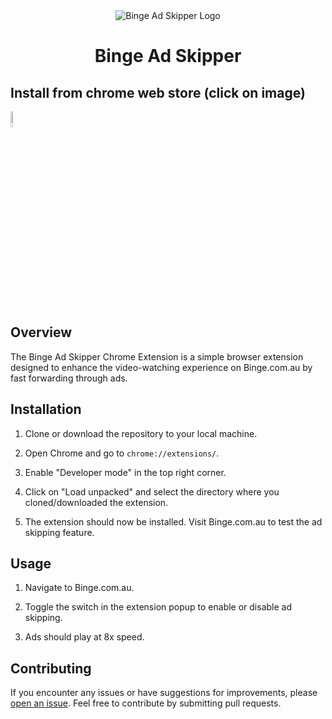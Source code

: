 <div align="center">
  <img src="icons/B_96.png" alt="Binge Ad Skipper Logo">
  <h1>Binge Ad Skipper</h1>
</div>

## Install from chrome web store (click on image)
<a href="https://chromewebstore.google.com/u/2/detail/binge-ad-auto-skip/mpmmeiphonaghfceejhlmmfjmnmkjpdl?hl=en-GB">
<img src="https://upload.wikimedia.org/wikipedia/commons/e/e1/Google_Chrome_icon_%28February_2022%29.svg" width="8%" alt="chrome">
</a>


## Overview

The Binge Ad Skipper Chrome Extension is a simple browser extension designed to enhance the video-watching experience on Binge.com.au by fast forwarding through ads.

## Installation

1. Clone or download the repository to your local machine.

2. Open Chrome and go to `chrome://extensions/`.

3. Enable "Developer mode" in the top right corner.

4. Click on "Load unpacked" and select the directory where you cloned/downloaded the extension.

5. The extension should now be installed. Visit Binge.com.au to test the ad skipping feature.

## Usage

1. Navigate to Binge.com.au.

2. Toggle the switch in the extension popup to enable or disable ad skipping.

3. Ads should play at 8x speed.

## Contributing

If you encounter any issues or have suggestions for improvements, please [open an issue](https://github.com/Russell0014/Binge-Ad-Auto-Skip/issues). Feel free to contribute by submitting pull requests.
